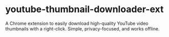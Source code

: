 # youtube-thumbnail-downloader-ext
   A Chrome extension to easily download high-quality YouTube video thumbnails with a right-click. Simple, privacy-focused, and works offline.
